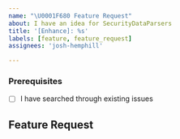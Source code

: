 ```yaml
---
name: "\U0001F680 Feature Request"
about: I have an idea for SecurityDataParsers
title: '[Enhance]: %s'
labels: [feature, feature_request]
assignees: 'josh-hemphill'

---
```


<!--

Have you read SecurityDataParsers's Code of Conduct? By filing an Issue, you are expected to comply with it, including treating everyone with respect: https://github.com/josh-hemphill/SecurityDataParsers/.github/CODE_OF_CONDUCT.md

-->

### Prerequisites

  - [ ] I have searched through existing issues

## Feature Request

<!-- Please only describe one feature request in one single issue. -->
